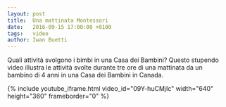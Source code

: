 ```yaml
---
layout: post
title:  Una mattinata Montessori
date:   2016-09-15 17:00:00 +0100
tags:   video
author: Iwan Buetti
---
```


Quali attività svolgono i bimbi in una Casa dei Bambini? Questo stupendo video illustra le attività svolte durante tre ore di una mattinata da un bambino di 4 anni in una Casa dei Bambini in Canada.


{% include youtube_iframe.html video_id="09Y-huCMjIc" width="640" height="360" frameborder="0" %}
